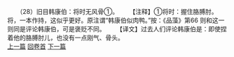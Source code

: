 　　（28）旧目韩康伯：将时无风骨①。
　　【注释】①将时：握住胳膊肘。将，一本作持，这似乎更好。原注谓“韩康伯似肉鸭。”按：《品藻》第66 则和这一则同是评论韩康伯，可是褒贬不同。
　　【译文】过去人们评论韩康伯是：即使捏着他的胳膊肘儿，也没有一点刚气、骨头。
<br>[上一篇](26_27) [回卷首](26_00) [下一篇](26_29)
